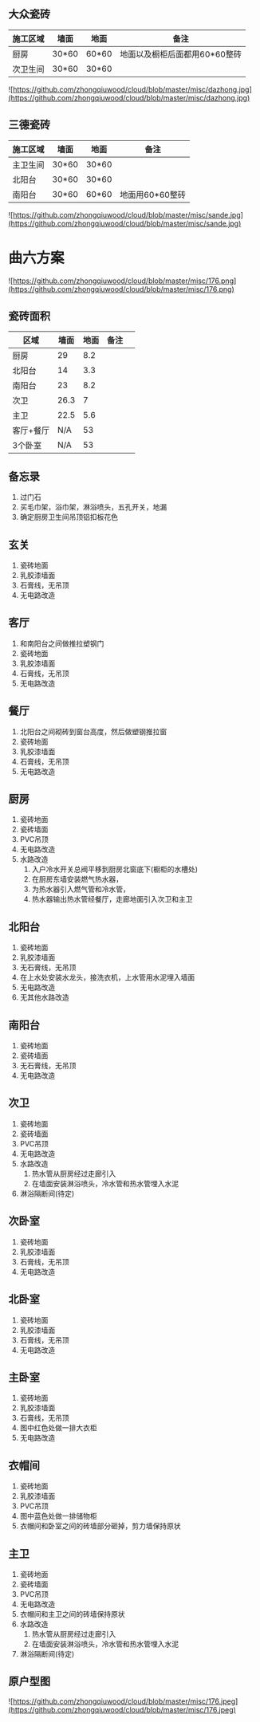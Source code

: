 
## 大众瓷砖
|  施工区域 |  墙面   | 地面  |备注                 |         
| ----     | ----   |---    |------             |
| 厨房      | 30*60  |60*60  | 地面以及橱柜后面都用60*60整砖  |     
| 次卫生间   | 30*60  |30*60  |                   |      
![https://github.com/zhongqiuwood/cloud/blob/master/misc/dazhong.jpg](https://github.com/zhongqiuwood/cloud/blob/master/misc/dazhong.jpg)

## 三德瓷砖
|  施工区域 |  墙面   | 地面  |备注    |         
| ----     | ----   |---    |------ |
| 主卫生间   | 30*60  |30*60  |      | 
| 北阳台    | 30*60   |30*60  |      |     
| 南阳台    | 30*60   |60*60  | 地面用60*60整砖    |   
![https://github.com/zhongqiuwood/cloud/blob/master/misc/sande.jpg](https://github.com/zhongqiuwood/cloud/blob/master/misc/sande.jpg)



# 曲六方案
![https://github.com/zhongqiuwood/cloud/blob/master/misc/176.png](https://github.com/zhongqiuwood/cloud/blob/master/misc/176.png)


## 瓷砖面积
|  区域     |  墙面  | 地面 |备注|       |   
| ----     | ---- |---  |------|------|
| 厨房      | 29   |8.2  |      |     |  
| 北阳台    | 14   |3.3  |      |     |     
| 南阳台    | 23   |8.2  |      |     |
| 次卫      | 26.3|7    |      |      |
| 主卫      | 22.5|5.6  |      |       |
| 客厅+餐厅  | N/A |53  |      |        |
| 3个卧室   | N/A |53  |      |        |




## 备忘录
1. 过门石
1. 买毛巾架，浴巾架，淋浴喷头，五孔开关，地漏
1. 确定厨房卫生间吊顶铝扣板花色



## 玄关
1. 瓷砖地面
1. 乳胶漆墙面
1. 石膏线，无吊顶
1. 无电路改造

## 客厅
1. 和南阳台之间做推拉塑钢门
1. 瓷砖地面
1. 乳胶漆墙面
1. 石膏线，无吊顶
1. 无电路改造

## 餐厅
1. 北阳台之间砌砖到窗台高度，然后做塑钢推拉窗
1. 瓷砖地面
1. 乳胶漆墙面
1. 石膏线，无吊顶
1. 无电路改造


## 厨房
1. 瓷砖地面
1. 瓷砖墙面
1. PVC吊顶
1. 无电路改造
1. 水路改造
    1. 入户冷水开关总阀平移到厨房北窗底下(橱柜的水槽处)
    1. 在厨房东墙安装燃气热水器，
    1. 为热水器引入燃气管和冷水管，
    1. 热水器输出热水管经餐厅，走廊地面引入次卫和主卫

## 北阳台
1. 瓷砖地面
1. 乳胶漆墙面
1. 无石膏线，无吊顶
1. 在上水处安装水龙头，接洗衣机，上水管用水泥埋入墙面
1. 无电路改造
1. 无其他水路改造

## 南阳台
1. 瓷砖地面
1. 瓷砖墙面
1. 无石膏线，无吊顶
1. 无电路改造

## 次卫
1. 瓷砖地面
1. 瓷砖墙面
1. PVC吊顶
1. 无电路改造
1. 水路改造
    1. 热水管从厨房经过走廊引入
    1. 在墙面安装淋浴喷头，冷水管和热水管埋入水泥
1. 淋浴隔断间(待定)

## 次卧室
1. 瓷砖地面
1. 乳胶漆墙面
1. 石膏线，无吊顶
1. 无电路改造

## 北卧室
1. 瓷砖地面
1. 乳胶漆墙面
1. 石膏线，无吊顶
1. 无电路改造

## 主卧室
1. 瓷砖地面
1. 乳胶漆墙面
1. 石膏线，无吊顶
1. 图中红色处做一排大衣柜
1. 无电路改造

## 衣帽间
1. 瓷砖地面
1. 乳胶漆墙面
1. PVC吊顶
1. 图中蓝色处做一排储物柜
1. 衣帽间和卧室之间的砖墙部分砸掉，剪力墙保持原状

## 主卫
1. 瓷砖地面
1. 瓷砖墙面
1. PVC吊顶
1. 无电路改造
1. 衣帽间和主卫之间的砖墙保持原状
1. 水路改造
    1. 热水管从厨房经过走廊引入
    1. 在墙面安装淋浴喷头，冷水管和热水管埋入水泥
1. 淋浴隔断间(待定)

## 原户型图
![https://github.com/zhongqiuwood/cloud/blob/master/misc/176.jpeg](https://github.com/zhongqiuwood/cloud/blob/master/misc/176.jpeg)
